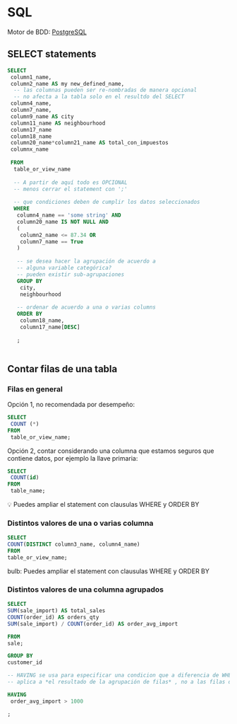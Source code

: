 # SQL 

Motor de BDD: [PostgreSQL](https://www.postgresql.org/)

## SELECT statements

```SQL
SELECT
 column1_name,
 column2_name AS my new_defined_name,
  -- las columnas pueden ser re-nombradas de manera opcional
  -- no afecta a la tabla solo en el resultdo del SELECT
 column4_name,
 column7_name,
 column9_name AS city
 column11_name AS neighbourhood
 column17_name
 column18_name
 column20_name*column21_name AS total_con_impuestos
 columnx_name
 
 FROM
  table_or_view_name
  
  -- A partir de aquí todo es OPCIONAL 
  -- menos cerrar el statement con ';'
  
  -- que condiciones deben de cumplir los datos seleccionados
  WHERE
   column4_name == 'some string' AND
   column20_name IS NOT NULL AND   
   (
    column2_name <= 87.34 OR
    column7_name == True
   )
   
   -- se desea hacer la agrupación de acuerdo a
   -- alguna variable categórica?
   -- pueden existir sub-agrupaciones
   GROUP BY
    city,
    neighbourhood
   
   -- ordenar de acuerdo a una o varias columns
   ORDER BY
    column18_name,
    column17_name[DESC]
   
   ;
   
  ```
  
  ## Contar filas de una tabla
  ### Filas en general
  Opción 1, no recomendada por desempeño:
  ```SQL
  SELECT 
   COUNT (*)
  FROM
   table_or_view_name;
  ```
  
  Opción 2, contar considerando una columna que estamos seguros que contiene datos, por ejemplo la llave primaria:
  ```SQL
  SELECT
   COUNT(id)
  FROM
   table_name;
   ```
  :bulb: Puedes ampliar el statement con clausulas WHERE y ORDER BY
   
  ### Distintos valores de una o varias columna
   ```SQL
  SELECT
   COUNT(DISTINCT column3_name, column4_name)
  FROM
   table_or_view_name;
   ```
  bulb: Puedes ampliar el statement con clausulas WHERE y ORDER BY
 
 ### Distintos valores de una columna agrupados
   ```SQL
  SELECT
   SUM(sale_import) AS total_sales
   COUNT(order_id) AS orders_qty
   SUM(sale_import) / COUNT(order_id) AS order_avg_import
   
  FROM
   sale;
   
  GROUP BY
   customer_id
  
  -- HAVING se usa para especificar una condicion que a diferencia de WHERE 
  -- aplica a *el resultado de la agrupación de filas* , no a las filas de manera individual
  
  HAVING 
    order_avg_import > 1000
   
   ;
   
  
   
  

